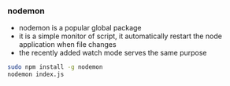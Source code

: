 ### nodemon
- nodemon is a popular global package
- it is a simple monitor of script, it automatically restart the node application when file changes
- the recently added watch mode serves the same purpose
```bash
sudo npm install -g nodemon
nodemon index.js
```